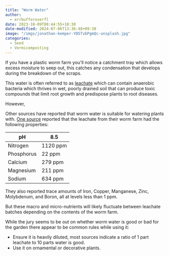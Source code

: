 ```yaml
---
title: "Worm Water"
author:
  - errbufferoverfl
date: 2023-10-09T08:44:55+10:30
date-modified: 2024-07-06T13:36:48+09:30
image: "/imgs/jonathan-kemper-YD5TvbPgmQc-unsplash.jpg"
categories:
  - Seed
  - Vermicomposting
---
```


If you have a plastic worm farm you'll notice a catchment tray which allows excess moisture to seep out, this catches any condensation that develops during the breakdown of the scraps.

This water is often referred to as [leachate](leachate.md) which can contain anaerobic bacteria which thrives in wet, poorly drained soil that can produce toxic compounds that limit root growth and predispose plants to root diseases.

However,

Other sources have reported that worm water is suitable for watering plants with. [One source](https://gardenprofessors.com/whats-in-the-worm-juice/) reported that the leachate from their worm farm had the following properties:

| pH         | 8.5      |
|------------|----------|
| Nitrogen   | 1120 ppm |
| Phosphorus | 22 ppm   |
| Calcium    | 279 ppm  |
| Magnesium  | 211 ppm  |
| Sodium     | 634 ppm  |

They also reported trace amounts of Iron, Copper, Manganese, Zinc, Molybdenum, and Boron, all at levels less than 1 ppm.

But these macro and micro-nutrients will likely fluctuate between leachate batches depending on the contents of the worm farm.

While the jury seems to be out on whether worm water is good or bad for the garden there appear to be common rules while using it: 

- Ensure it is heavily diluted, most sources indicate a ratio of 1 part leachate to 10 parts water is good. 
- Use it on ornamental or decorative plants.
